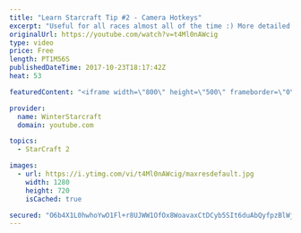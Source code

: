 ```yaml
---
title: "Learn Starcraft Tip #2 - Camera Hotkeys"
excerpt: "Useful for all races almost all of the time :) More detailed guides/tutorials under the learn to play starcraft playlist."
originalUrl: https://youtube.com/watch?v=t4Ml0nAWcig
type: video
price: Free
length: PT1M56S
publishedDateTime: 2017-10-23T18:17:42Z
heat: 53

featuredContent: "<iframe width=\"800\" height=\"500\" frameborder=\"0\" src=\"https://www.youtube.com/embed/t4Ml0nAWcig\" allow=\"accelerometer; autoplay; encrypted-media; gyroscope; picture-in-picture\" allowfullscreen></iframe>"

provider:
  name: WinterStarcraft
  domain: youtube.com

topics:
  - StarCraft 2

images:
  - url: https://i.ytimg.com/vi/t4Ml0nAWcig/maxresdefault.jpg
    width: 1280
    height: 720
    isCached: true

secured: "O6b4X1L0hwhoYwO1Fl+r8UJWW1OfOx8WoavaxCtDCyb5SIt6duAbQyfpzBlWjSY74tt96HzeVKY5CuhZLYpnH074Rc50Ds2wCX+CWDPDOMhfo3iJG7a+lQXZ6CY/sVBgpumD/ki2ZFaQsx6BXMjSyv2lwG3ghpur/m21NZQBTQfVy+MElSnt34Pzv3zukGQPMOiqzy47dEZ5eIyv/vRxPBJDukuczAXQHsN5Xn2fMtDGG73McOqfTTQQIdq5SDVXmLQvgEigtuIHOXHeRD71PfRg0DpVAfyl2K9l6lbsutsqn27upcd/5RQ1G9rdajU1k0EWC8dcvftrcfs5R6x1kKH9DdLBtiOI2ALQxUulA6M0FIhPNwJlao4ALEH9N2vTNB13lwhBXkoQdU7JXn4Wd3RfM1SS0PcOR8P7gqo5uOY=;K4N8JnVDTW9DtvLW3z9VBA=="
---
```


